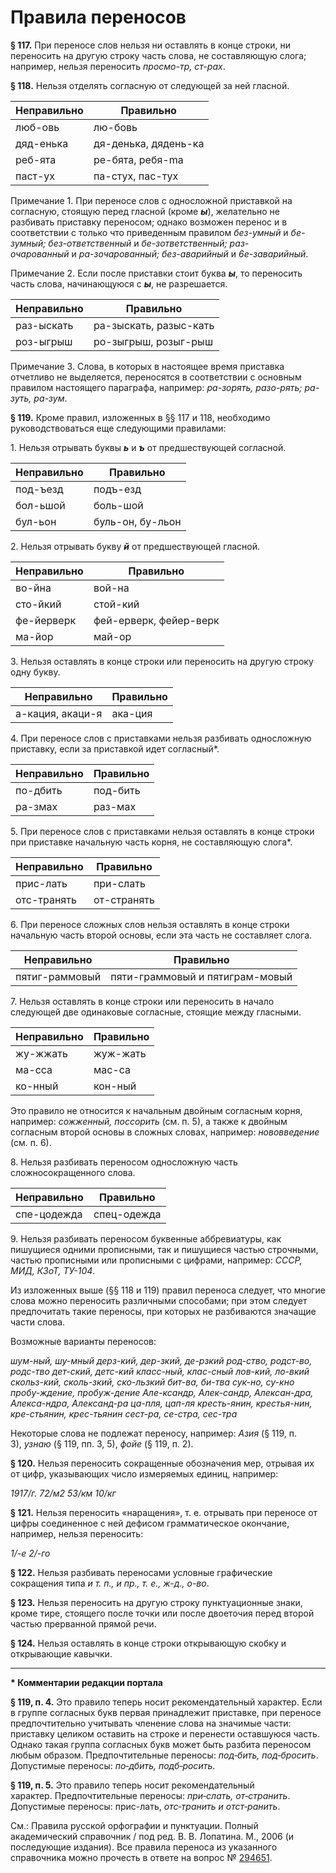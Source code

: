 Правила переносов
=================

**§ 117.** При переносе слов нельзя ни оставлять в конце строки, ни переносить на другую строку часть слова, не составляющую слога; например, нельзя переносить _просмо-тр, ст-рах_.

**§ 118.** Нельзя отделять согласную от следующей за ней гласной.

| Неправильно | Правильно            |
|-------------|----------------------|
| люб-овь     | лю-бовь              |
| дяд-енька   | дя-денька, дядень-ка |
| реб-ята     | ре-бята, peбя-ma     |
| паст-ух     | па-стух, пас-тух     |

Примечание 1. При переносе cлов с односложной приставкой на согласную, стоящую пеpeд гласной (кроме _**ы**_), желательно не разбивать приставку переносом; однако возможен перенос и в соответствии с только что приведенным правилом _без-умный_ и _бе-зумный; без-ответственный_ и _бе-зответственный; раз-очарованный_ и _ра-зочарованный; без-аварийный_ и _6e-заварийный_.

Примечание 2. Если после приставки стоит буква _**ы**_, то переносить часть слова, начинающуюся с _**ы**_, не разрешается.

| Неправильно | Правильно              |
|-------------|------------------------|
| раз-ыскать  | ра-зыскать, разыс-кать |
| роз-ыгрыш   | ро-зыгрыш, розыг-рыш   |

Примечание 3. Слова, в которых в настоящее время пpиставка отчетливо не выделяется, переносятся в соответствии с основным правилом настоящего параграфа, например: _ра-зорять, разо-рять; ра-зуть, ра-зум_.

**§ 119.** Кроме правил, изложенных в §§ 117 и 118, необходимо руководствоваться еще следующими правилами:

1\. Нельзя отрывать буквы _**ь**_ и _**ъ**_ от предшествующей согласной.

| Неправильно | Правильно        |
|-------------|------------------|
| под-ъезд    | подъ-езд         |
| бол-ьшой    | боль-шой         |
| бул-ьон     | буль-он, бу-льон |

2\. Нельзя отрывать букву _**й**_ от предшествующей гласной.

| Неправильно | Правильно              |
|-------------|------------------------|
| во-йна      | вой-на                 |
| сто-йкий    | стой-кий               |
| фе-йерверк  | фей-ерверк, фейер-верк |
| ма-йор      | май-ор                 |

3\. Нельзя оставлять в конце строки или переносить на другую строку одну букву.

| Неправильно      | Правильно |
|------------------|-----------|
| а-кация, акаци-я | ака-ция   |

4\. При переносе слов с приставками нельзя разбивать односложную приставку, если за приставкой идет согласный\*.

| Неправильно | Правильно |
|-------------|-----------|
| по-дбить    | под-бить  |
| ра-змах     | раз-мах   |

5\. При переносе слов с приставками нельзя оставлять в конце строки при приставке начальную часть корня, не составляющую слога\*.

| Неправильно | Правильно   |
|-------------|-------------|
| прис-лать   | при-слать   |
| отс-транять | от-странять |

6\. При переносе сложных cлов нельзя оставлять в конце строки начальную часть второй основы, если эта часть не составляет слога.

| Неправильно    | Правильно                       |
|----------------|---------------------------------|
| пятиг-раммовый | пяти-граммовый и пятиграм-мовый |

7\. Нельзя оставлять в конце строки или переносить в начало следующей две одинаковые согласные, стоящие между гласными.

| Неправильно | Правильно |
|-------------|-----------|
| жу-жжать    | жуж-жать  |
| ма-сса      | мас-са    |
| ко-нный     | кон-ный   |

Это правило не относится к начальным двойным согласным корня, например: _сожженный, поссорить_ (см. п. 5), а также к двойным согласным второй основы в сложных словах, например: _нововведение_  (см. п. 6).

8\. Нельзя разбивать переносом односложную часть сложносокращенного слова.

| Неправильно | Правильно   |
|-------------|-------------|
| спе-цодежда | спец-одежда |

9\. Нельзя разбивать переносом буквенные аббревиатуры, как пишущиеся одними прописными, так и пишущиеся частью строчными, частью прописными или прописными с цифрами, например: _СССР, МИД, КЗоТ, ТУ-104_.

Из изложенных выше (§§ 118 и 119) правил переноса следует, что многие слова можно переносить различными способами; при этом следует предпочитать такие переносы, при которых не разбиваются значащие части слова.

Возможные варианты переносов:

_шум-ный, шу-мный
дерз-кий, дер-зкий, де-рзкий
род-ство, родст-во, родс-тво
дет-ский, детс-кий
класс-ный, клас-сный
лов-кий, ло-вкий
скольз-кий, сколь-зкий, ско-льзкий
бит-ва, би-тва
сук-но, су-кно
пробу-ждение, пробуж-дение
Але-ксандр, Алек-cандр, Алексан-дра, Алекса-ндра, Александ-ра
ца-пля, цап-ля
кресть-янин, крестья-нин, кре-стьянин, крес-тьянин
сест-ра, се-стра, сес-тра_

Некоторые слова не подлежат переносу, например: _Азия_ (§ 119, п. 3), _узнаю_ (§ 119, пп. 3, 5), _фойе_ (§ 119, п. 2).

**§ 120.** Нельзя переносить сокращенные обозначения мер, отрывая их от цифр, указывающих число измеряемых единиц, например:

_1917/г.
72/м2
53/км
10/кг_

**§ 121.** Нельзя переносить «наращения», т. е. отрывать при переносе от цифры соединенное с ней дефисом грамматическое окончание, например, нельзя переносить:

_1/-е
2/-го_

**§ 122.** Нельзя разбивать переносами условные графические сокращения типа _и т. п., и пр.,
т. е., ж-д., о-во_.

**§ 123.** Нельзя переносить на другую строку пунктуационные знаки, кроме тире, стоящего после точки или после двоеточия перед второй частью прерванной прямой речи.

**§ 124.** Нельзя оставлять в конце строки открывающую скобку и открывающие кавычки.

* * *

**\* Комментарии редакции портала**

**§ 119, п. 4.** Это правило теперь носит рекомендательный характер. Если в группе согласных букв первая принадлежит приставке, при переносе предпочтительно учитывать членение слова на значимые части: приставку целиком оставить на строке и перенести оставшуюся часть. Однако такая группа согласных букв может быть разбита переносом любым образом. Предпочтительные переносы: _под‑бить, под‑бросить_. Допустимые переносы: _по‑дбить, подб‑росить_. 

**§ 119, п. 5.** Это правило теперь носит рекомендательный характер. Предпочтительные переносы: _при‑слать, от‑странить_. Допустимые переносы: прис-лать, _отс‑транить и отст‑ранить_. 

См.: Правила русской орфографии и пунктуации. Полный академический справочник / под ред. В. В. Лопатина. М., 2006 (и последующие издания). Все правила переноса из указанного справочника можно прочесть в ответе на вопрос № [294651](http://new.gramota.ru/spravka/buro/search-answer?s=294651).